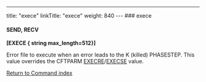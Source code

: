 ---
title: "exece"
linkTitle: "exece"
weight: 840
--- ### exece

#### SEND, RECV

****[EXECE { string max_length=512}]****

Error file to execute when an error leads to the K (killed) PHASESTEP. This value overrides the CFTPARM [EXECRE](../execre)/[EXECSE](../execse) value.

[Return to Command index](../../)
